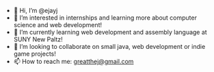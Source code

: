 - 👋 Hi, I’m @ejayj
- 👀 I’m interested in internships and learning more about computer science and web development!
- 🌱 I’m currently learning web development and assembly language at SUNY New Paltz!
- 💞️ I’m looking to collaborate on small java, web development or indie game projects!
- 📫 How to reach me: greatthej@gmail.com
